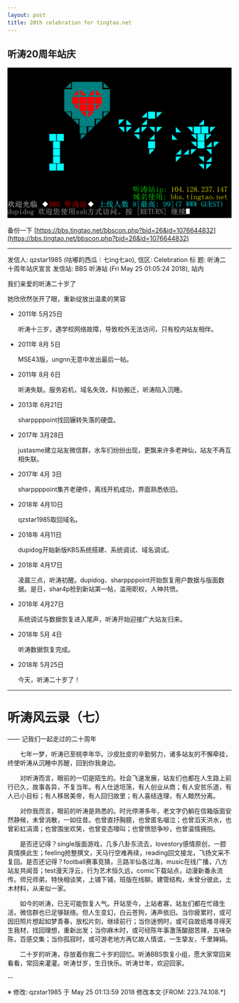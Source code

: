 ```yaml
---
layout: post
title: 20th celebration for tingtao.net
---
```


## 听涛20周年站庆 

![tingtao-login](https://github.com/dupidog/dupidog.github.io/blob/master/images/tingtao-login.png?raw=true)

备份一下 [https://bbs.tingtao.net/bbscon.php?bid=26&id=1076644832](https://bbs.tingtao.net/bbscon.php?bid=26&id=1076644832)

-----------------------------------------

发信人: qzstar1985 (咕嘟的西瓜︱七ing七ao), 信区: Celebration
标  题: 听涛二十周年站庆宣言
发信站: BBS 听涛站 (Fri May 25 01:05:24 2018), 站内

我们亲爱的听涛二十岁了

她欣欣然张开了眼，重新绽放出温柔的笑容

*   2011年 5月25日

    听涛十三岁，遇学校网络故障，导致校外无法访问，只有校内站友相伴。

*   2011年 8月 5日

    MSE43版，ungnn无意中发出最后一帖。

*   2011年 8月 6日

    听涛失联。服务宕机，域名失效，科协搬迁，听涛陷入沉睡。

*   2013年 6月21日

    sharppppoint找回辗转失落的硬盘。

*   2017年 3月28日

    justasme建立站友微信群，水车们纷纷出现，更飘来许多老神仙，站友不再互相失联。

*   2017年 4月 3日

    sharppppoint集齐老硬件，离线开机成功，界面熟悉依旧。

*   2018年 4月10日

    qzstar1985取回域名。

*   2018年 4月11日

    dupidog开始新版KBS系统搭建、系统调试、域名调试。

*   2018年 4月17日

    凌晨三点，听涛初醒。dupidog、sharppppoint开始恢复用户数据与版面数据。是日，shar4p抢到新站第一帖，滥用职权，人神共愤。

*   2018年 4月27日

    系统调试与数据恢复进入尾声，听涛开始迎接广大站友归来。

*   2018年 5月 4日

    听涛数据恢复完成。

*   2018年 5月25日

    今天，听涛二十岁了！

----------------------------

听涛风云录（七） 
=============

—— 记我们一起走过的二十周年

　　七年一梦，听涛已至桃李年华。沙皮肚皮的辛勤努力，诸多站友的不懈牵挂，终使听涛从沉睡中苏醒，回到你我身边。

　　对听涛而言，眼前的一切是陌生的。社会飞速发展，站友们也都在人生路上前行已久，故事各异，不复当年。有人仕途坦荡，有人创业从商；有人安贫乐道，有人已小目标；有人移居美帝，有人回归故里；有人喜结连理，有人黯然分离。

　　对你我而言，眼前的听涛是熟悉的。时光停滞多年，老文字仍躺在信箱版面安然静候，未曾消散，一如往昔。也曾直抒胸臆，也曾匿名啜泣；也曾滔天洪水，也曾彩虹涓滴；也曾围坐欢笑，也曾变态嚎叫；也曾愤怒争吵，也曾温情拥抱。

　　是否还记得？single版面游戏，几多八卦东流去，lovestory感情原创，一腔真情换此生；feeling抢整撰文，天马行空难再续，reading回文接龙，飞扬文采不复回。是否还记得？football赛事竞猜，亖路半仙各过海，music在线广播，八方站友共闻音；test漫天浮云，行为艺术恒久远，comic下载站点，动漫新番永流传。师兄师弟，特快相谈笑，上铺下铺，班版在线聊。建管结构，未曾分彼此，土木材料，从来似一家。

　　如今的听涛，已无可能恢复人气。开站至今，上站者寡，站友们都在忙碌生活，微信群也已足够联络。但人生变幻，白云苍狗，涛声依旧。当你疲累时，或可因旧照片想起如梦青春，放松片刻，继续前行；当你迷惘时，或可自故纸堆寻得天生我材，找回理想，重新出发；当你麻木时，或可经陈年事激荡酸甜苦辣，五味杂陈，百感交集；当你孤寂时，或可游老地方再忆故人情谊，一生挚友，千里婵娟。

　　二十岁的听涛，存放着你我二十岁的回忆。听涛BBS恢复小组，愿大家常回来看看，常回来灌灌。听涛廿岁，生日快乐。听涛廿年，欢迎回家。

--

※ 修改:·qzstar1985 于 May 25 01:13:59 2018 修改本文·[FROM: 223.74.108.*]
